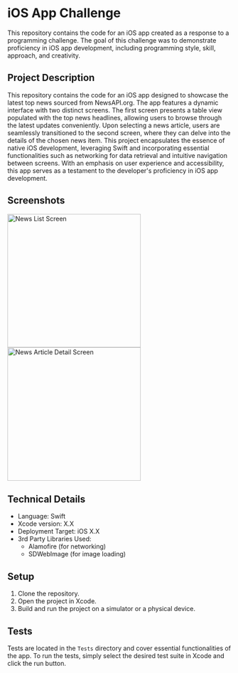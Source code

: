 # iOS App Challenge

This repository contains the code for an iOS app created as a response to a programming challenge. The goal of this challenge was to demonstrate proficiency in iOS app development, including programming style, skill, approach, and creativity.

## Project Description

This repository contains the code for an iOS app designed to showcase the latest top news sourced from NewsAPI.org. The app features a dynamic interface with two distinct screens. The first screen presents a table view populated with the top news headlines, allowing users to browse through the latest updates conveniently. Upon selecting a news article, users are seamlessly transitioned to the second screen, where they can delve into the details of the chosen news item. This project encapsulates the essence of native iOS development, leveraging Swift and incorporating essential functionalities such as networking for data retrieval and intuitive navigation between screens. With an emphasis on user experience and accessibility, this app serves as a testament to the developer's proficiency in iOS app development.

## Screenshots

<img src="https://github.com/Tilak1028-st/FireNews/assets/75114840/3d48b3a4-1d78-4845-8228-9a630efe039e" alt="News List Screen" width="300"> 

<img src="https://github.com/Tilak1028-st/FireNews/assets/75114840/5d5dc2d4-7229-4b37-a8bb-c9c8f9be6f09" alt="News Article Detail Screen" width="300"> 

## Technical Details

- Language: Swift
- Xcode version: X.X
- Deployment Target: iOS X.X
- 3rd Party Libraries Used:
  - Alamofire (for networking)
  - SDWebImage (for image loading)

## Setup

1. Clone the repository.
2. Open the project in Xcode.
3. Build and run the project on a simulator or a physical device.

## Tests

Tests are located in the `Tests` directory and cover essential functionalities of the app. To run the tests, simply select the desired test suite in Xcode and click the run button.

